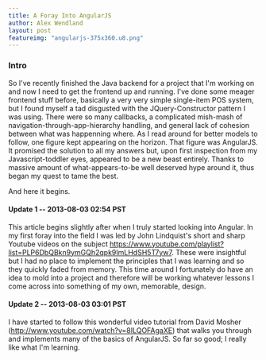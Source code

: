 ```yaml
---
title: A Foray Into AngularJS
author: Alex Wendland
layout: post
featureimg: "angularjs-375x360.u8.png"
---
```

### Intro

So I've recently finished the Java backend for a project that I'm working on and now I need to get the frontend up and running. I've done some meager frontend stuff before, basically a very very simple single-item POS system, but I found myself a tad disgusted with the JQuery-Constructor pattern I was using. There were so many callbacks, a complicated mish-mash of navigation-through-app-hierarchy handling, and general lack of cohesion between what was happenning where. As I read around for better models to follow, one figure kept appearing on the horizon. That figure was AngularJS. It promised the solution to all my answers but, upon first inspection from my Javascript-toddler eyes, appeared to be a new beast entirely. Thanks to massive amount of what-appears-to-be well deserved hype around it, thus began my quest to tame the best.<!--break-->

And here it begins.

#### Update 1 -- 2013-08-03 02:54 PST

This article begins slightly after when I truly started looking into Angular. In my first foray into the field I was led by John Lindquist's short and sharp Youtube videos on the subject <https://www.youtube.com/playlist?list=PLP6DbQBkn9ymGQh2qpk9ImLHdSH5T7yw7>. These were insightful but I had no place to implement the principles that I was learning and so they quickly faded from memory. This time around I fortunately do have an idea to mold into a project and therefore will be working whatever lessons I come across into something of my own, memorable, design.

#### Update 2 -- 2013-08-03 03:01 PST

I have started to follow this wonderful video tutorial from David Mosher (<http://www.youtube.com/watch?v=8ILQOFAgaXE>) that walks you through and implements many of the basics of AngularJS. So far so good; I really like what I'm learning.